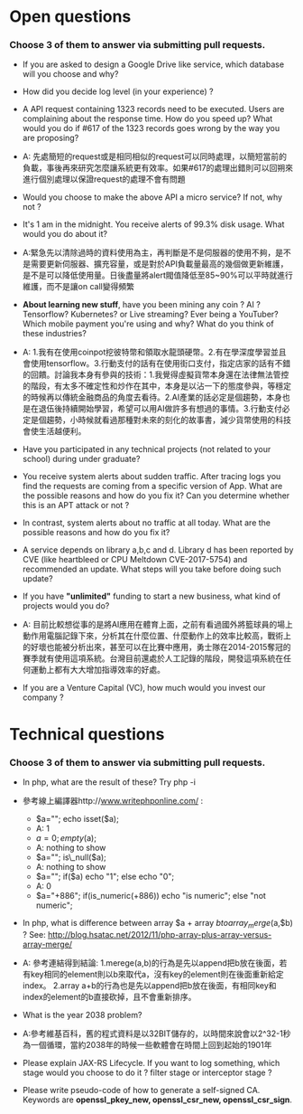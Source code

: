 # Open questions

### Choose 3 of them to answer via submitting pull requests.

- If you are asked to design a Google Drive like service, which database will you choose and why? 

- How did you decide log level (in your experience) ?

- A API request containing 1323 records need to be executed. Users are complaining about the response time. How do you speed up? What would you do if #617 of the 1323 records goes wrong by the way you are proposing?
- A: 先處簡短的request或是相同相似的request可以同時處理，以簡短當前的負載，事後再來研究怎麼讓系統更有效率。如果#617的處理出錯則可以回朔來進行個別處理以保證request的處理不會有問題
- Would you choose to make the above API a micro service? If not, why not ?

- It's 1 am in the midnight. You receive alerts of 99.3% disk usage. What would you do about it?
- A:緊急先以清除過時的資料使用為主，再判斷是不是伺服器的使用不夠，是不是需要更新伺服器、擴充容量，或是對於API負載量最高的幾個做更新維護，是不是可以降低使用量。日後盡量將alert閥值降低至85~90%可以平時就進行維護，而不是讓on call變得頻繁
- **About learning new stuff**, have you been mining any coin ? AI ? Tensorflow? Kubernetes? or Live streaming? Ever being a YouTuber? Which mobile payment you're using and why? What do you think of these industries? 
- A: 1.我有在使用coinpot挖彼特幣和領取水龍頭硬幣。2.有在學深度學習並且會使用tensorflow。3.行動支付的話有在使用街口支付，指定店家的話有不錯的回饋。討論我本身有參與的技術：1.我覺得虛擬貨幣本身還在法律無法管控的階段，有太多不確定性和炒作在其中，本身是以沾一下的態度參與，等穩定的時候再以傳統金融商品的角度去看待。2.AI產業的話必定是個趨勢，本身也是在退伍後持續開始學習，希望可以用AI做許多有想過的事情。3.行動支付必定是個趨勢，小時候就看過那種對未來的刻化的故事書，減少貨幣使用的科技會使生活越便利。
- Have you participated in any technical projects (not related to your school) during under graduate? 
 
- You receive system alerts about sudden traffic. After tracing logs you find the requests are coming from a specific version of App. What are the possible reasons and how do you fix it? Can you determine whether this is an APT attack or not ?

- In contrast, system alerts about no traffic at all today. What are the possible reasons and how do you fix it?

- A service depends on library a,b,c and d. Library d has been reported by CVE (like heartbleed or CPU Meltdown CVE-2017-5754) and recommended an update. What steps will you take before doing such update?

- If you have **"unlimited"** funding to start a new business, what kind of projects would you do?
- A: 目前比較想從事的是將AI應用在體育上面，之前有看過國外將籃球員的場上動作用電腦記錄下來，分析其在什麼位置、什麼動作上的效率比較高，戰術上的好壞也能被分析出來，甚至可以在比賽中應用，勇士隊在2014-2015奪冠的賽季就有使用這項系統。台灣目前還處於人工記錄的階段，開發這項系統在任何運動上都有大大增加指導效率的好處。
- If you are a Venture Capital (VC), how much would you invest our company ?

# Technical questions

### Choose 3 of them to answer via submitting pull requests.

- In php, what are the result of these? Try php -i
- 參考線上編譯器http://www.writephponline.com/ :
	- $a=""; echo isset($a);
	- A: 1
	- $a=0; empty($a);
	- A: nothing to show
	- $a=""; is\_null($a);
	- A: nothing to show
	- $a=""; if($a) echo "1"; else echo "0";
	- A: 0
	- $a="+886"; if(is\_numeric(+886)) echo "is numeric"; else "not numeric";
	

- In php, what is difference between array $a + array $b to array_merge($a,$b) ? See: http://blog.hsatac.net/2012/11/php-array-plus-array-versus-array-merge/
- A: 參考連結得到結論: 1.merege(a,b)的行為是先以append把b放在後面，若有key相同的element則以b來取代a，沒有key的element則在後面重新給定index。
2.array a+b的行為也是先以append把b放在後面，有相同key和index的element的b直接砍掉，且不會重新排序。

- What is the year 2038 problem? 
- A:參考維基百科，舊的程式資料是以32BIT儲存的，以時間來說會以2^32-1秒為一個循環，當約2038年的時候一些軟體會在時間上回到起始的1901年

- Please explain JAX-RS Lifecycle. If you want to log something, which stage would you choose to do it ? filter stage or interceptor stage ?

- Please write pseudo-code of how to generate a self-signed CA. Keywords are **openssl\_pkey\_new, openssl\_csr\_new, openssl\_csr_sign**.
